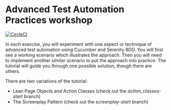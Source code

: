 # Advanced Test Automation Practices workshop

[![CircleCI](https://circleci.com/gh/serenity-bdd/advanced-bdd-test-automation.svg?style=svg)](https://circleci.com/gh/serenity-bdd/advanced-bdd-test-automation)

In each exercise, you will experiment with one aspect or technique of advanced test automation using Cucumber and Serenity BDD.
You will first see a working scenario which illustrates the approach. 
Then you will need to implement another similar scenario to put the approach into practice. 
The tutorial will guide you through one possible solution, though there are others.

There are two variations of the tutorial:
  * Lean Page Objects and Action Classes (check out the _action_classes-start_ branch)
  * The Screenplay Pattern (check out the _screenplay-start_ branch)
  
